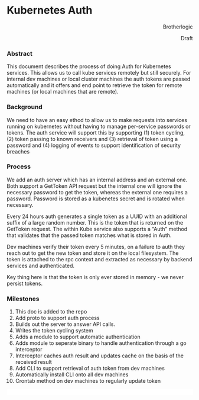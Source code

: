<!-----



Conversion time: 0.291 seconds.


Using this Markdown file:

1. Paste this output into your source file.
2. See the notes and action items below regarding this conversion run.
3. Check the rendered output (headings, lists, code blocks, tables) for proper
   formatting and use a linkchecker before you publish this page.

Conversion notes:

* Docs to Markdown version 1.0β37
* Wed Jul 17 2024 17:18:02 GMT-0700 (PDT)
* Source doc: Kubernetes Auth
----->



# Kubernetes Auth

<p style="text-align: right">
Brotherlogic</p>


<p style="text-align: right">
</p>


<p style="text-align: right">
Draft</p>



### Abstract

This document describes the process of doing Auth for Kubernetes services. This allows us to call kube services remotely but still securely. For internal dev machines or local cluster machines the auth tokens are passed automatically and it offers and end point to retrieve the token for remote machines (or local machines that are remote).


### Background

We need to have an easy ethod to allow us to make requests into services running on kubernetes without having to manage per-service passwords or tokens. The auth service will support this by supporting (1) token cycling, (2) token passing to known receivers and (3) retrieval of token using a password and (4) logging of events to support identification of security breaches


### Process

We add an auth server which has an internal address and an external one. Both support a GetToken API request but the internal one will ignore the necessary password to get the token, whereas the external one requires a password. Password is stored as a kubenetes secret and is rotated when necessary.

Every 24 hours auth generates a single token as a UUID with an additional suffix of a large random number. This is the token that is returned on the GetToken request. The within Kube service also supports a “Auth” method that validates that the passed token matches what is stored in Auth.

Dev machines verify their token every 5 minutes, on a failure to auth they reach out to get the new token and store it on the local filesystem. The token is attached to the rpc context and extracted as necessary by backend services and authenticated.

Key thing here is that the token is only ever stored in memory - we never persist tokens.


### Milestones



1. This doc is added to the repo
2. Add proto to support auth process
3. Builds out the server to answer API calls.
4. Writes the token cycling system
5. Adds a module to support automatic authentication
6. Adds module to seperate binary to handle authentication through a go interceptor
7. Interceptor caches auth result and updates cache on the basis of the received result
8. Add CLI to support retrieval of auth token from dev machines
9. Automatically install CLI onto all dev machines
10. Crontab method on dev machines to regularly update token










<!-- watermark --><div style="background-color:#FFFFFF"><p style="color:#FFFFFF">gd2md-html: xyzzy Wed Jul 17 2024</p></div>

